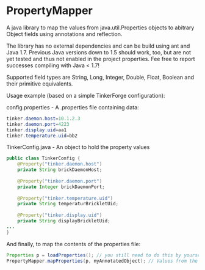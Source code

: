 PropertyMapper
==============

A java library to map the values from java.util.Properties objects to abitrary Object fields using annotations and reflection.

The library has no external dependencies and can be build using ant and Java 1.7. Previous Java versions down to 1.5 should work, too, but are not yet tested and thus not enabled in the project properties. Fee free to report successes compiling with Java < 1.7!

Supported field types are String, Long, Integer, Double, Float, Boolean and their primitive equivalents.

Usage example (based on a simple TinkerForge configuration):

config.properties - A .properties file containing data:
```java
tinker.daemon.host=10.1.2.3
tinker.daemon.port=4223
tinker.display.uid=aa1
tinker.temperature.uid=bb2
```

TinkerConfig.java - An object to hold the property values
```java
public class TinkerConfig {
    @Property("tinker.daemon.host")
    private String brickDaemonHost;
    
    @Property("tinker.daemon.port")
    private Integer brickDaemonPort;
    
    @Property("tinker.temperature.uid")
    private String temperaturBrickletUid;
    
    @Property("tinker.display.uid")
    private String displayBrickletUid;
...
}
```

And finally, to map the contents of the properties file:
```java
Properties p = loadProperties(); // you still need to do this by yourself, don't care where the properties come from
PropertyMapper.mapProperties(p, myAnnotatedObject); // Values from the p are written to myConfigObject based on the @Property annotations

```

